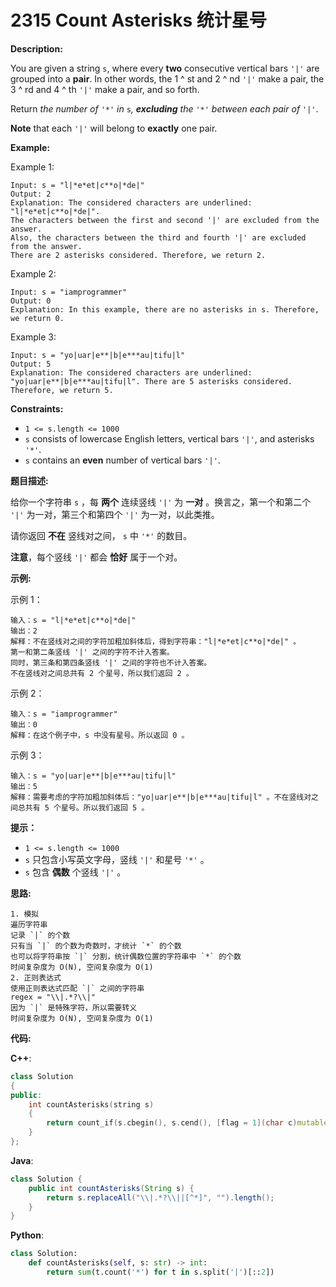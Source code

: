 # 2315 Count Asterisks 统计星号

__Description:__

You are given a string `s`, where every __two__ consecutive vertical bars `'|'` are grouped into a __pair__. In other words, the 1 ^ st and 2 ^ nd `'|'` make a pair, the 3 ^ rd and 4 ^ th `'|'` make a pair, and so forth.

Return _the number of_ `'*'` _in_ `s`_, __excluding__ the_ `'*'` _between each pair of_ `'|'`.

__Note__ that each `'|'` will belong to __exactly__ one pair.

__Example:__

Example 1:

```text
Input: s = "l|*e*et|c**o|*de|"
Output: 2
Explanation: The considered characters are underlined: "l|*e*et|c**o|*de|".
The characters between the first and second '|' are excluded from the answer.
Also, the characters between the third and fourth '|' are excluded from the answer.
There are 2 asterisks considered. Therefore, we return 2.
```

Example 2:

```text
Input: s = "iamprogrammer"
Output: 0
Explanation: In this example, there are no asterisks in s. Therefore, we return 0.
```

Example 3:

```text
Input: s = "yo|uar|e**|b|e***au|tifu|l"
Output: 5
Explanation: The considered characters are underlined: "yo|uar|e**|b|e***au|tifu|l". There are 5 asterisks considered. Therefore, we return 5.
```

__Constraints:__

- `1 <= s.length <= 1000`
- `s` consists of lowercase English letters, vertical bars `'|'`, and asterisks `'*'`.
- `s` contains an __even__ number of vertical bars `'|'`.

__题目描述:__

给你一个字符串 `s` ，每 __两个__ 连续竖线 `'|'` 为 __一对__ 。换言之，第一个和第二个 `'|'` 为一对，第三个和第四个 `'|'` 为一对，以此类推。

请你返回 __不在__ 竖线对之间， `s` 中 `'*'` 的数目。

__注意__，每个竖线 `'|'` 都会 __恰好__ 属于一个对。

__示例:__

示例 1：

```text
输入：s = "l|*e*et|c**o|*de|"
输出：2
解释：不在竖线对之间的字符加粗加斜体后，得到字符串："l|*e*et|c**o|*de|" 。
第一和第二条竖线 '|' 之间的字符不计入答案。
同时，第三条和第四条竖线 '|' 之间的字符也不计入答案。
不在竖线对之间总共有 2 个星号，所以我们返回 2 。
```

示例 2：

```text
输入：s = "iamprogrammer"
输出：0
解释：在这个例子中，s 中没有星号。所以返回 0 。
```

示例 3：

```text
输入：s = "yo|uar|e**|b|e***au|tifu|l"
输出：5
解释：需要考虑的字符加粗加斜体后："yo|uar|e**|b|e***au|tifu|l" 。不在竖线对之间总共有 5 个星号。所以我们返回 5 。
```

__提示：__

- `1 <= s.length <= 1000`
- `s` 只包含小写英文字母，竖线 `'|'` 和星号 `'*'` 。
- `s` 包含 __偶数__ 个竖线 `'|'` 。

__思路:__

```text
1. 模拟
遍历字符串
记录 `|` 的个数
只有当 `|` 的个数为奇数时，才统计 `*` 的个数
也可以将字符串按 `|` 分割，统计偶数位置的字符串中 `*` 的个数
时间复杂度为 O(N), 空间复杂度为 O(1)
2. 正则表达式
使用正则表达式匹配 `|` 之间的字符串
regex = "\\|.*?\\|"
因为 `|` 是特殊字符，所以需要转义
时间复杂度为 O(N), 空间复杂度为 O(1)
```

__代码:__

__C++__:

```C++
class Solution 
{
public:
    int countAsterisks(string s) 
    {
        return count_if(s.cbegin(), s.cend(), [flag = 1](char c)mutable { return ((flag += (c == '|')) & 1) && c == '*'; });
    }
};
```

__Java__:

```Java
class Solution {
    public int countAsterisks(String s) {
        return s.replaceAll("\\|.*?\\||[^*]", "").length();
    }
}
```

__Python__:

```Python
class Solution:
    def countAsterisks(self, s: str) -> int:
        return sum(t.count('*') for t in s.split('|')[::2])
```
